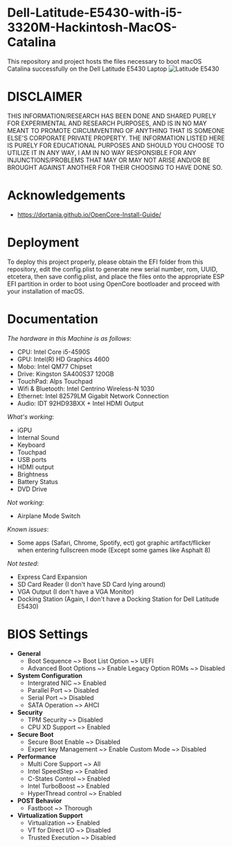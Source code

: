 # Dell-Latitude-E5430-with-i5-3320M-Hackintosh-MacOS-Catalina
This repository and project hosts the files necessary to boot macOS Catalina successfully on the Dell Latitude E5430 Laptop 
![Latitude E5430](https://github.com/BluePurplePro/Dell-Latitude-E5430-with-i5-3320M-Hackintosh-MacOS-Catalina/assets/84092284/d3a14b4b-2632-42a7-a0b9-31f0f3f5d12c)

# DISCLAIMER
THIS INFORMATION/RESEARCH HAS BEEN DONE AND SHARED PURELY FOR EXPERIMENTAL AND RESEARCH PURPOSES, AND IS IN NO MAY MEANT TO PROMOTE CIRCUMVENTING OF ANYTHING THAT IS SOMEONE ELSE'S CORPORATE PRIVATE PROPERTY. THE INFORMATION LISTED HERE IS PURELY FOR EDUCATIONAL PURPOSES AND SHOULD YOU CHOOSE TO UTILIZE IT IN ANY WAY, I AM IN NO WAY RESPONSIBLE FOR ANY INJUNCTIONS/PROBLEMS THAT MAY OR MAY NOT ARISE AND/OR BE BROUGHT AGAINST ANOTHER FOR THEIR CHOOSING TO HAVE DONE SO.

# Acknowledgements
- https://dortania.github.io/OpenCore-Install-Guide/
  
# Deployment
To deploy this project properly, please obtain the EFI folder from this repository, edit the config.plist to generate new serial number, rom, UUID, etcetera, then save config.plist, and place the files onto the appropriate ESP EFI partition in order to boot using OpenCore bootloader and proceed with your installation of macOS.

# Documentation
_The hardware in this Machine is as follows_:
- CPU: Intel Core i5-4590S
- GPU: Intel(R) HD Graphics 4600
- Mobo: Intel QM77 Chipset
- Drive: Kingston SA400S37 120GB
- TouchPad: Alps Touchpad
- Wifi & Bluetooth: Intel Centrino Wireless-N 1030
- Ethernet: Intel 82579LM Gigabit Network Connection
- Audio: IDT 92HD93BXX + Intel HDMI Output

_What's working_:
- iGPU
- Internal Sound
- Keyboard
- Touchpad
- USB ports
- HDMI output
- Brightness
- Battery Status
- DVD Drive

_Not working_:
- Airplane Mode Switch

_Known issues_:
- Some apps (Safari, Chrome, Spotify, ect) got graphic artifact/flicker when entering fullscreen mode (Except some games like Asphalt 8)

_Not tested_:
- Express Card Expansion
- SD Card Reader (I don't have SD Card lying around)
- VGA Output (I don't have a VGA Monitor)
- Docking Station (Again, I don't have a Docking Station for Dell Latitude E5430)

# BIOS Settings
- **General**
  - Boot Sequence ~> Boot List Option ~> UEFI
  - Advanced Boot Options ~> Enable Legacy Option ROMs ~> Disabled
- **System Configuration**
  - Intergrated NIC ~> Enabled
  - Parallel Port ~> Disabled
  - Serial Port ~> Disabled
  - SATA Operation ~> AHCI
- **Security**
  - TPM Security ~> Disabled
  - CPU XD Support ~> Enabled
- **Secure Boot**
  - Secure Boot Enable ~> Disabled
  - Expert key Management ~> Enable Custom Mode ~> Disabled
- **Performance**
  - Multi Core Support ~> All
  - Intel SpeedStep ~> Enabled
  - C-States Control ~> Enabled
  - Intel TurboBoost ~> Enabled
  - HyperThread control ~> Enabled
- **POST Behavior**
  - Fastboot ~> Thorough
- **Virtualization Support**
  - Virtualization ~> Enabled
  - VT for Direct I/O ~> Disabled
  - Trusted Execution ~> Disabled
